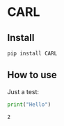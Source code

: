 CARL
================

<!-- WARNING: THIS FILE WAS AUTOGENERATED! DO NOT EDIT! -->

## Install

``` sh
pip install CARL
```

## How to use

Just a test:

``` python
print("Hello")
```

    2
